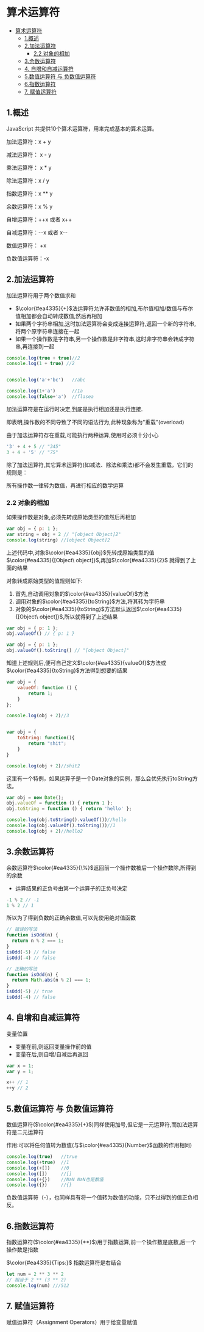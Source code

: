 # 算术运算符

- [算术运算符](#算术运算符)
  - [1.概述](#1概述)
  - [2.加法运算符](#2加法运算符)
    - [2.2 对象的相加](#22-对象的相加)
  - [3.余数运算符](#3余数运算符)
  - [4. 自增和自减运算符](#4-自增和自减运算符)
  - [5.数值运算符 与 负数值运算符](#5数值运算符-与-负数值运算符)
  - [6.指数运算符](#6指数运算符)
  - [7. 赋值运算符](#7-赋值运算符)

## 1.概述

JavaScript 共提供10个算术运算符，用来完成基本的算术运算。

加法运算符：x + y

减法运算符： x - y

乘法运算符： x * y

除法运算符：x / y

指数运算符：x ** y

余数运算符：x % y

自增运算符：++x 或者 x++

自减运算符：--x 或者 x--

数值运算符： +x

负数值运算符：-x

## 2.加法运算符

加法运算符用于两个数值求和

- $\color{#ea4335}{+}$法运算符允许非数值的相加,布尔值相加/数值与布尔值相加都会自动转成数值,然后再相加
- 如果两个字符串相加,这时加法运算符会变成连接运算符,返回一个新的字符串,将两个原字符串连接在一起
- 如果一个操作数是字符串,另一个操作数是非字符串,这时非字符串会转成字符串,再连接到一起

```JavaScript
console.log(true + true)//2
console.log(1 + true) //2


console.log('a'+'bc')   //abc

console.log(1+'a')      //1a
console.log(false+'a')  //flasea
```

加法运算符是在运行时决定,到底是执行相加还是执行连接.

即表明,操作数的不同导致了不同的语法行为,此种现象称为"重载"(overload)

由于加法运算符存在重载,可能执行两种运算,使用时必须十分小心

```JavaScript
'3' + 4 + 5 // "345"
3 + 4 + '5' // "75"
```

除了加法运算符,其它算术运算符(如减法、除法和乘法)都不会发生重载，它们的规则是：

所有操作数一律转为数值，再进行相应的数学运算

### 2.2 对象的相加

如果操作数是对象,必须先转成原始类型的值然后再相加

```javaScript
var obj = { p: 1 };
var string = obj + 2 // "[object Object]2"
console.log(string) //[object Object]2
```

上述代码中,对象$\color{#ea4335}{obj}$先转成原始类型的值$\color{#ea4335}{[Object\ object]}$,再加$\color{#ea4335}{2}$
就得到了上面的结果

对象转成原始类型的值规则如下:

1. 首先,自动调用对象的$\color{#ea4335}{valueOf}$方法
2. 调用对象的$\color{#ea4335}{toString}$方法,将其转为字符串
3. 对象的$\color{#ea4335}{toString}$方法默认返回$\color{#ea4335}{[Object\ object]}$,所以就得到了上述结果

```JavaScript
var obj = { p: 1 };
obj.valueOf() // { p: 1 }

var obj = { p: 1 };
obj.valueOf().toString() // "[object Object]"
```

知道上述规则后,便可自己定义$\color{#ea4335}{valueOf}$方法或$\color{#ea4335}{toString}$方法得到想要的结果

```JavaScript
var obj = {
    valueOf: function () {
        return 1;
    }
};

console.log(obj + 2)//3


var obj = {
    toString: function(){
        return "shit";
    }
}

console.log(obj + 2)//shit2
```

这里有一个特例，如果运算子是一个Date对象的实例，那么会优先执行toString方法。

```javaScript
var obj = new Date();
obj.valueOf = function () { return 1 };
obj.toString = function () { return 'hello' };

console.log(obj.toString().valueOf())//hello
console.log(obj.valueOf().toString())//1
console.log(obj + 2)//hello2
```

## 3.余数运算符

余数运算符$\color{#ea4335}{\%}$返回前一个操作数被后一个操作数除,所得到的余数

- 运算结果的正负号由第一个运算子的正负号决定

```JavaScript
-1 % 2 // -1
1 % 2 // 1
```

所以为了得到负数的正确余数值,可以先使用绝对值函数

```JavaScript
// 错误的写法
function isOdd(n) {
  return n % 2 === 1;
}
isOdd(-5) // false
isOdd(-4) // false

// 正确的写法
function isOdd(n) {
  return Math.abs(n % 2) === 1;
}
isOdd(-5) // true
isOdd(-4) // false
```

## 4. 自增和自减运算符

变量位置

- 变量在前,则返回变量操作前的值
- 变量在后,则自增/自减后再返回

```JavaScript
var x = 1;
var y = 1;

x++ // 1
++y // 2
```

## 5.数值运算符 与 负数值运算符

数值运算符($\color{#ea4335}{+}$)同样使用加号,但它是一元运算符,而加法运算符是二元运算符

作用:可以将任何值转为数值(与$\color{#ea4335}{Number}$函数的作用相同)

```JavaScript
console.log(true)   //true
console.log(+true)  //1
console.log(+[])    //0
console.log([])     //[]
console.log(+{})    //NaN NaN也是数值
console.log({})     //{}
```

负数值运算符（-），也同样具有将一个值转为数值的功能，只不过得到的值正负相反。

## 6.指数运算符

指数运算符($\color{#ea4335}{**}$)用于指数运算,前一个操作数是底数,后一个操作数是指数

$\color{#ea4335}{Tips:}$
    指数运算符是右结合

```JavaScript
let num = 2 ** 3 ** 2
// 相当于 2 ** (3 ** 2)
console.log(num) ///512
```

## 7. 赋值运算符

赋值运算符（Assignment Operators）用于给变量赋值
